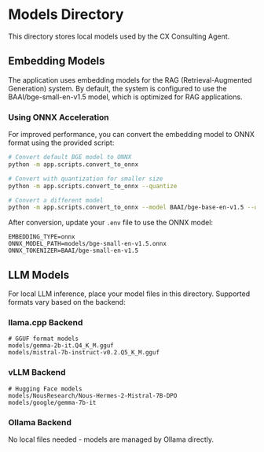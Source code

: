 # Models Directory

This directory stores local models used by the CX Consulting Agent.

## Embedding Models

The application uses embedding models for the RAG (Retrieval-Augmented Generation) system. By default, the system is configured to use the BAAI/bge-small-en-v1.5 model, which is optimized for RAG applications.

### Using ONNX Acceleration

For improved performance, you can convert the embedding model to ONNX format using the provided script:

```bash
# Convert default BGE model to ONNX
python -m app.scripts.convert_to_onnx

# Convert with quantization for smaller size
python -m app.scripts.convert_to_onnx --quantize

# Convert a different model
python -m app.scripts.convert_to_onnx --model BAAI/bge-base-en-v1.5 --output models/bge-base-en-v1.5.onnx
```

After conversion, update your `.env` file to use the ONNX model:

```
EMBEDDING_TYPE=onnx
ONNX_MODEL_PATH=models/bge-small-en-v1.5.onnx
ONNX_TOKENIZER=BAAI/bge-small-en-v1.5
```

## LLM Models

For local LLM inference, place your model files in this directory. Supported formats vary based on the backend:

### llama.cpp Backend

```
# GGUF format models
models/gemma-2b-it.Q4_K_M.gguf
models/mistral-7b-instruct-v0.2.Q5_K_M.gguf
```

### vLLM Backend

```
# Hugging Face models
models/NousResearch/Nous-Hermes-2-Mistral-7B-DPO
models/google/gemma-7b-it
```

### Ollama Backend

No local files needed - models are managed by Ollama directly. 